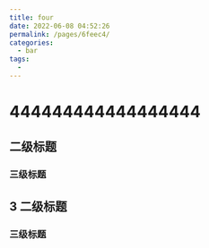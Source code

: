 ```yaml
---
title: four
date: 2022-06-08 04:52:26
permalink: /pages/6feec4/
categories:
  - bar
tags:
  - 
---
```

# 444444444444444444

## 二级标题
### 三级标题
## 3 二级标题
### 三级标题
